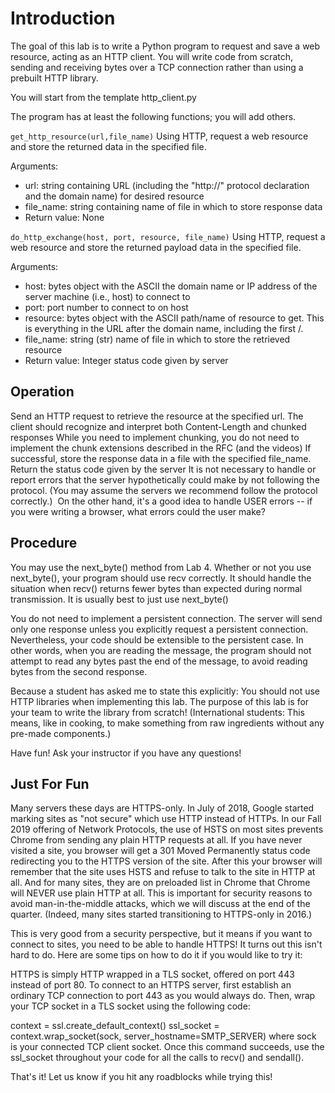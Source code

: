 # Introduction
The goal of this lab is to write a Python program to request and save a web resource, acting as an HTTP client. You will write code from scratch, sending and receiving bytes over a TCP connection rather than using a prebuilt HTTP library.

You will start from the template http_client.py

The program has at least the following functions; you will add others.

```get_http_resource(url,file_name)```
Using HTTP, request a web resource and store the returned data in the specified file.

Arguments:
- url: string containing URL (including the "http://" protocol declaration and the domain name) for desired resource
- file_name: string containing name of file in which to store response data
- Return value: None


```do_http_exchange(host, port, resource, file_name)```
Using HTTP, request a web resource and store the returned payload data in the specified file.

Arguments:
- host: bytes object with the ASCII the domain name or IP address of the server machine (i.e., host) to connect to
- port: port number to connect to on host
- resource: bytes object with the ASCII path/name of resource to get. This is everything in the URL after the domain name, including the first /.
- file_name: string (str) name of file in which to store the retrieved resource
- Return value: Integer status code given by server

## Operation
Send an HTTP request to retrieve the resource at the specified url.
The client should recognize and interpret both Content-Length and chunked responses
While you need to implement chunking, you do not need to implement the chunk extensions described in the RFC (and the videos)
If successful, store the response data in a file with the specified file_name.
Return the status code given by the server
It is not necessary to handle or report errors that the server hypothetically could make by not following the protocol. (You may assume the servers we recommend follow the protocol correctly.)  On the other hand, it's a good idea to handle USER errors -- if you were writing a browser, what errors could the user make?

## Procedure
You may use the next_byte() method from Lab 4. Whether or not you use next_byte(), your program should use recv correctly. It should handle the situation when recv() returns fewer bytes than expected during normal transmission. It is usually best to just use next_byte()

You do not need to implement a persistent connection. The server will send only one response unless you explicitly request a persistent connection. Nevertheless, your code should be extensible to the persistent case. In other words, when you are reading the message, the program should not attempt to read any bytes past the end of the message, to avoid reading bytes from the second response.

Because a student has asked me to state this explicitly: You should not use HTTP libraries when implementing this lab. The purpose of this lab is for your team to write the library from scratch! (International students: This means, like in cooking, to make something from raw ingredients without any pre-made components.)

Have fun! Ask your instructor if you have any questions!

## Just For Fun
Many servers these days are HTTPS-only. In July of 2018, Google started marking sites as "not secure" which use HTTP instead of HTTPs. In our Fall 2019 offering of Network Protocols, the use of HSTS on most sites prevents Chrome from sending any plain HTTP requests at all. If you have never visited a site, you browser will get a 301 Moved Permanently status code redirecting you to the HTTPS version of the site. After this your browser will remember that the site uses HSTS and refuse to talk to the site in HTTP at all. And for many sites, they are on preloaded list in Chrome that Chrome will NEVER use plain HTTP at all. This is important for security reasons to avoid man-in-the-middle attacks, which we will discuss at the end of the quarter. (Indeed, many sites started transitioning to HTTPS-only in 2016.)

This is very good from a security perspective, but it means if you want to connect to sites, you need to be able to handle HTTPS! It turns out this isn't hard to do. Here are some tips on how to do it if you would like to try it:

HTTPS is simply HTTP wrapped in a TLS socket, offered on port 443 instead of port 80. To connect to an HTTPS server, first establish an ordinary TCP connection to port 443 as you would always do. Then, wrap your TCP socket in a TLS socket using the following code:

context = ssl.create_default_context()
ssl_socket = context.wrap_socket(sock, server_hostname=SMTP_SERVER)
where sock is your connected TCP client socket. Once this command succeeds, use the ssl_socket throughout your code for all the calls to recv() and sendall().

That's it! Let us know if you hit any roadblocks while trying this!